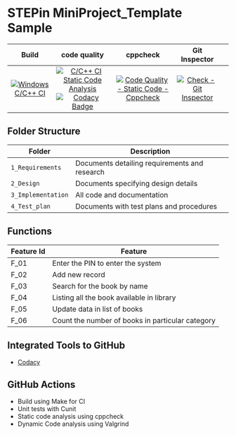 # STEPin MiniProject_Template Sample


|Build|code quality|cppcheck|Git Inspector||
|:--:|:--:|:--:|:--:|:--:|
|[![Windows C/C++ CI](https://github.com/Anvithagreddy/Project_ltts/actions/workflows/c-cpp.yml/badge.svg)](https://github.com/Anvithagreddy/Project_ltts/actions/workflows/c-cpp.yml)|[![C/C++ CI Static Code Analysis](https://github.com/Anvithagreddy/Project_ltts/actions/workflows/c-cpp_static_code_analysis.yml/badge.svg)](https://github.com/Anvithagreddy/Project_ltts/actions/workflows/c-cpp_static_code_analysis.yml)[![Codacy Badge](https://app.codacy.com/project/badge/Grade/5a2eda4db1cc4a20bfa546f382f8502d)](https://www.codacy.com/gh/Anvithagreddy/Project_ltts/dashboard?utm_source=github.com&amp;utm_medium=referral&amp;utm_content=Anvithagreddy/Project_ltts&amp;utm_campaign=Badge_Grade)|[![Code Quality - Static Code - Cppcheck](https://github.com/Anvithagreddy/Project_ltts/actions/workflows/c-cppcheck.yml/badge.svg)](https://github.com/Anvithagreddy/Project_ltts/actions/workflows/c-cppcheck.yml)|[![Check - Git Inspector](https://github.com/Anvithagreddy/Project_ltts/actions/workflows/arc-gitinspector.yml/badge.svg)](https://github.com/Anvithagreddy/Project_ltts/actions/workflows/arc-gitinspector.yml)|

## Folder Structure
Folder             | Description
-------------------| -----------------------------------------
`1_Requirements`   | Documents detailing requirements and research
`2_Design`         | Documents specifying design details
`3_Implementation` | All code and documentation
`4_Test_plan`      | Documents with test plans and procedures

## Functions 

| Feature Id | Feature |
| -----------|---------|
|F_01| Enter the PIN to enter the system |
|F_02| Add new record |
|F_03| Search for the book by name |
|F_04| Listing all the book available in library |
|F_05| Update data in list of books |
|F_06| Count the number of books in particular category |


## Integrated Tools to GitHub
*  [Codacy](https://www.codacy.com/)

## GitHub Actions
* Build using Make for CI
* Unit tests with Cunit
* Static code analysis using cppcheck
* Dynamic Code analysis using Valgrind

